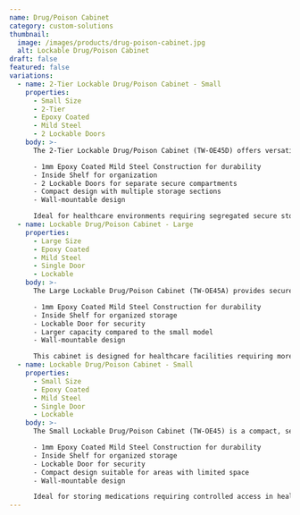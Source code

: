 ```yaml
---
name: Drug/Poison Cabinet
category: custom-solutions
thumbnail: 
  image: /images/products/drug-poison-cabinet.jpg
  alt: Lockable Drug/Poison Cabinet
draft: false
featured: false
variations:
  - name: 2-Tier Lockable Drug/Poison Cabinet - Small
    properties:
      - Small Size
      - 2-Tier
      - Epoxy Coated
      - Mild Steel
      - 2 Lockable Doors
    body: >-
      The 2-Tier Lockable Drug/Poison Cabinet (TW-OE45D) offers versatile secure storage with:

      - 1mm Epoxy Coated Mild Steel Construction for durability
      - Inside Shelf for organization
      - 2 Lockable Doors for separate secure compartments
      - Compact design with multiple storage sections
      - Wall-mountable design

      Ideal for healthcare environments requiring segregated secure storage for different categories of medications or controlled substances.
  - name: Lockable Drug/Poison Cabinet - Large
    properties:
      - Large Size
      - Epoxy Coated
      - Mild Steel
      - Single Door
      - Lockable
    body: >-
      The Large Lockable Drug/Poison Cabinet (TW-OE45A) provides secure storage for medications and controlled substances with:

      - 1mm Epoxy Coated Mild Steel Construction for durability
      - Inside Shelf for organized storage
      - Lockable Door for security
      - Larger capacity compared to the small model
      - Wall-mountable design

      This cabinet is designed for healthcare facilities requiring more substantial secure storage for pharmaceuticals and controlled substances.
  - name: Lockable Drug/Poison Cabinet - Small
    properties:
      - Small Size
      - Epoxy Coated
      - Mild Steel
      - Single Door
      - Lockable
    body: >-
      The Small Lockable Drug/Poison Cabinet (TW-OE45) is a compact, secure storage solution for medications and controlled substances featuring:

      - 1mm Epoxy Coated Mild Steel Construction for durability
      - Inside Shelf for organized storage
      - Lockable Door for security
      - Compact design suitable for areas with limited space
      - Wall-mountable design

      Ideal for storing medications requiring controlled access in healthcare facilities, pharmacies, or laboratory environments.
---
```

